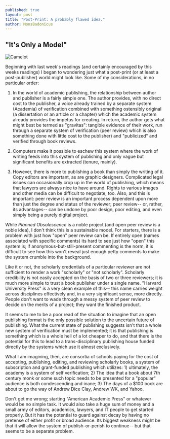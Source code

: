```yaml
---
published: true
layout: post
title: "Post-Print: A probably flawed idea."
author: MonsBadonicus
---
```


## "It's Only a Model"

![Camelot](http://www.intriguing.com/mp/_pictures/grail/large/HolyGrail038.jpg)

Beginning with last week's readings (and certainly encouraged by this weeks readings) I began to wondering just what a post-print (or at least a post-publisher) world might look like. Some of my considerations, in no particular order:

1) In the world of academic publishing, the relationship between author and publisher is a fairly simple one. The author provides, with no direct cost to the publisher, a voice already trained by a separate system (Academia) of verification combined with something ostensibly original (a dissertation or an article or a chapter) which the academic system already provides the impetus for creating. In return, the author gets what might best be termed as "gravitas": tangible evidence of their work, run through a separate system of verification (peer review) which is also something done with little cost to the publisher) and "publicized" and verified through book reviews. 

2) Computers make it possible to eschew this system where the work of writing feeds into this system of publishing and only vague but significant benefits are extracted (tenure, mainly). 

3) However, there is more to publishing a book than simply the writing of it. Copy editors are important, as are graphic designers. Complicated legal issues can occasionally crop up in the world of publishing, which means that lawyers are always nice to have around. Rights to various images and other media can be difficult to negotiate, too.  Also, and this is important: peer review is an important process dependent upon more than just the degree and status of the reviewer; peer review-- or, rather, its advantages-- can be undone by poor design, poor editing, and even simply being a purely digital project.

While *Planned Obsolescence* is a noble project (and open peer review is a noble idea), I don't think this is a sustainable model. For starters, there is a problem with just how "open" peer review can be. If entirely open (names associated with specific comments) its hard to see just how "open" this system is; if anonymous-but-still-present commenting is the norm, it is difficult to see how this won't reveal just enough petty comments to make the system crumble into the background.

Like it or not, the scholarly credentials of a particular reviewer are not sufficient to render a work "scholarly" or "not scholarly". Scholarly credibility is not easily accepted on the basis of two or three reviewers; it is much more simple to trust a book publisher under a single name. "Harvard University Press" is a very clean example of this-- this name carries weight across disciplines effectively and, in  a very significant sense, more directly. People don't want to wade through a messy system of peer review to decide on the merits of a project; they want the finished product.  

It seems to me to be a poor read of the situation to imagine that an open publishing format is the only possible solution to the uncertain future of publishing. What the current state of publishing suggests isn't that a whole new system of verification must be implemented; it is that publishing is something which is a whole hell of a lot cheaper to do, and that there is the potential for this to lead to a trans-disciplinary publishing house funded directly by the systems which use it almost exclusively.

What I am imagining, then, are consortia of schools paying for the cost of accepting, publishing, editing, and reviewing scholarly books, a system of subscription and grant-funded publishing which utilizes: 1) ultimately, the academy is a system of self verification; 2) The idea that a book about 7th century monk or some such topic needs to be presented for a "popular" audience is both condescending and inane; 3) The days of a $100 book are about to go the way of Andrew Dice Clay, Andrew WK, and Yahoo. 

Don't get me wrong; starting "American Academic Press" or whatever would be no simple task. It would also take a huge sum of money and a small army of editors, academics, lawyers, and IT people to get started properly. But it has the potential to guard against decay by having no pretense of either profit or broad audience. Its biggest weakness might be that it will allow the system of publish-or-perish to continue-- but that seems to be a separate problem. 